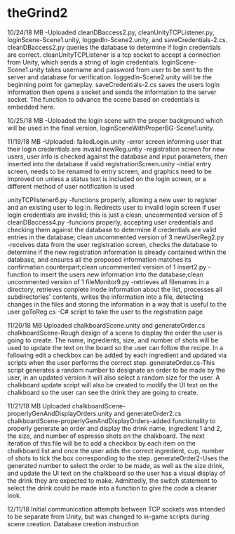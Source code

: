 # theGrind2

10/24/18 MB
 -Uploaded cleanDBaccess2.py, cleanUnityTCPListener.py, loginScene-Scene1.unity, loggedIn-Scene2.unity, and saveCredentials-2.cs. 
 cleanDBaccess2.py queries the database to determine if login credentials are correct.
 cleanUnityTCPListener is a tcp socket to accept a connection from Unity, which sends a string of login credentials.
 loginScene-Scene1.unity takes username and password from user to be sent to the server and database for verification.
 loggedIn-Scene2.unity will be the beginning point for gameplay.
 saveCredentials-2.cs saves the users login information then opens a socket and sends the information to the server socket. The function to advance the scene based on credentials is embedded here. 

10/25/18 MB
-Uploaded the login scene with the proper background which will be used in the final version, loginSceneWithProperBG-Scene1.unity.

11/19/18 MB
-Uploaded:
failedLogin.unity -error screen informing user that their login credentials are invalid
newReg.untiy -registration screen for new users, user info is checked against the database and input parameters, then inserted into the database if valid
registrationScreen.unity -initial entry screen, needs to be renamed to entry screen, and graphics need to be improved on unless a status text is included on the
        login screen, or a different method of user notification is used

unityTCPlistener6.py -functions properly, allowing a new user to register and an existing user to log in. Redirects user to invalid login screen if
        user login credentials are invalid; this is just a clean, uncommented version of 5
cleanDBaccess4.py -funcions properly, accepting user credentials and checking them against the database to determine if credentials are valid entries
        in the database; clean uncommented version of 3
newUserReg2.py -receives data from the user registration screen, checks the database to determine if the new registration information is already
        contained within the database, and ensures all the proposed information matches its confirmation counterpart;clean uncommented version of 1
insert2.py -function to insert the users new information into the database;clean uncommented version of 1
fileMonitor9.py -retrieves all filenames in a directory, retrieves conplete inode information about the list, processes all subdirectories' contents, writes the
        information into a file, detecting changes in the files and storing the information in a way that is useful to the user
goToReg.cs -C# script to take the user to the registration page

11/20/18 MB
Uploaded chalkboardScene.unity and generateOrder.cs
chalkboardScene-Rough design of a scene to display the order the user is going to create. The name, ingredients, size, and number of shots will be used to update the text on the board so the user can follow the recipe. In a following edit a checkbox can be added by each ingredient and updated via scripts when the user performs the correct step.
generateOrder.cs-This script generates a random number to designate an order to be made by the user, in an updated version it will also select a random size for the user. A chalkboard update script will also be created to modify the UI text on the chalkboard so the user can see the drink they are going to create.

11/21/18 MB
Uploaded chalkboardScene-properlyGenAndDisplayOrders.unity and generateOrder2.cs
chalkboardScene-properlyGenAndDisplayOrders-added functionality to properly generate an order and display the drink name, ingredient 1 and 2, the size, and number of espresso shots on the chalkboard. The next iteration of this file will be to add a checkbox by each item on the chalkboard list and once the user adds the correct ingredient, cup, number of shots to tick the box corresponding to the step.
generateOrder2-Uses the generated number to select the order to be made, as well as the size drink, and update the UI text on the chalkboard so the user has a visual display of the drink they are expected to make. Admittedly, the switch statement to select the drink could be made into a function to give the code a cleaner look.


12/11/18 Initial communication  attempts between TCP sockets was intended to be separate from Unity, but was changed to in-game scripts during scene creation. Database creation instruction
